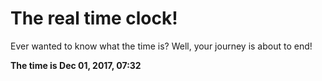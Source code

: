 # The real time clock!

Ever wanted to know what the time is? Well, your journey is about to end!

**The time is Dec 01, 2017, 07:32**